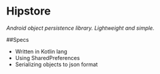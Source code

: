 # Hipstore
_Android object persistence library. Lightweight and simple._

##Specs
* Written in Kotlin lang
* Using SharedPreferences
* Serializing objects to json format
